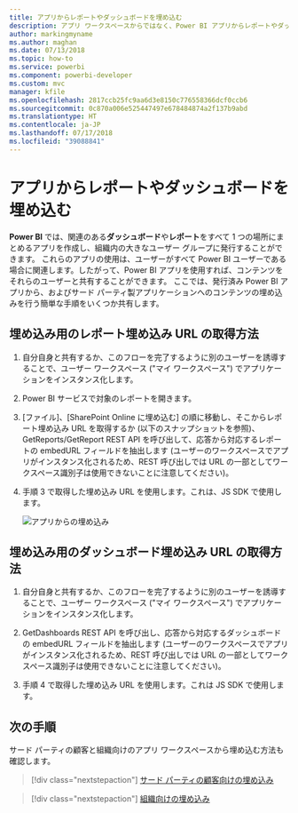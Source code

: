 ```yaml
---
title: アプリからレポートやダッシュボードを埋め込む
description: アプリ ワークスペースからではなく、Power BI アプリからレポートやダッシュボードを統合する (埋め込む) 方法について説明します。
author: markingmyname
ms.author: maghan
ms.date: 07/13/2018
ms.topic: how-to
ms.service: powerbi
ms.component: powerbi-developer
ms.custom: mvc
manager: kfile
ms.openlocfilehash: 2817ccb25fc9aa6d3e8150c776558366dcf0ccb6
ms.sourcegitcommit: 0c870a006e525447497e678484874a2f137b9abd
ms.translationtype: HT
ms.contentlocale: ja-JP
ms.lasthandoff: 07/17/2018
ms.locfileid: "39088841"
---
```

# <a name="embed-reports-or-dashboards-from-apps"></a>アプリからレポートやダッシュボードを埋め込む

**Power BI** では、関連のある**ダッシュボード**や**レポート**をすべて 1 つの場所にまとめるアプリを作成し、組織内の大きなユーザー グループに発行することができます。 これらのアプリの使用は、ユーザーがすべて Power BI ユーザーである場合に関連します。したがって、Power BI アプリを使用すれば、コンテンツをそれらのユーザーと共有することができます。 ここでは、発行済み Power BI アプリから、およびサード パーティ製アプリケーションへのコンテンツの埋め込みを行う簡単な手順をいくつか共有します。

## <a name="how-to-grab-report-embed-url-for-embedding"></a>埋め込み用のレポート埋め込み URL の取得方法

1. 自分自身と共有するか、このフローを完了するように別のユーザーを誘導することで、ユーザー ワークスペース ("マイ ワークスペース") でアプリケーションをインスタンス化します。

2. Power BI サービスで対象のレポートを開きます。

3. [ファイル]、[SharePoint Online に埋め込む] の順に移動し、そこからレポート埋め込み URL を取得するか (以下のスナップショットを参照)、GetReports/GetReport REST API を呼び出して、応答から対応するレポートの embedURL フィールドを抽出します (ユーザーのワークスペースでアプリがインスタンス化されるため、REST 呼び出しでは URL の一部としてワークスペース識別子は使用できないことに注意してください)。

4. 手順 3 で取得した埋め込み URL を使用します。これは、JS SDK で使用します。

    ![アプリからの埋め込み](media/embed-from-apps/embed-from-app.png)

## <a name="how-to-grab-dashboard-embed-url-for-embedding"></a>埋め込み用のダッシュボード埋め込み URL の取得方法

1. 自分自身と共有するか、このフローを完了するように別のユーザーを誘導することで、ユーザー ワークスペース ("マイ ワークスペース") でアプリケーションをインスタンス化します。

2. GetDashboards REST API を呼び出し、応答から対応するダッシュボードの embedURL フィールドを抽出します (ユーザーのワークスペースでアプリがインスタンス化されるため、REST 呼び出しでは URL の一部としてワークスペース識別子は使用できないことに注意してください)。

3. 手順 4 で取得した埋め込み URL を使用します。これは JS SDK で使用します。

## <a name="next-steps"></a>次の手順

サード パーティの顧客と組織向けのアプリ ワークスペースから埋め込む方法も確認します。

> [!div class="nextstepaction"]
>[サード パーティの顧客向けの埋め込み](embed-sample-for-customers.md)

> [!div class="nextstepaction"]
>[組織向けの埋め込み](embed-sample-for-your-organization.md)